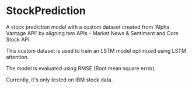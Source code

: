 # StockPrediction
A stock prediction model with a custom dataset created from 'Alpha Vantage API' by aligning two APIs - Market News & Sentiment and Core Stock API.

This custom dataset is used to train an LSTM model optimized using LSTM attention.

The model is evaluated using RMSE (Root mean square error).

Currently, it's only tested on IBM stock data. 





